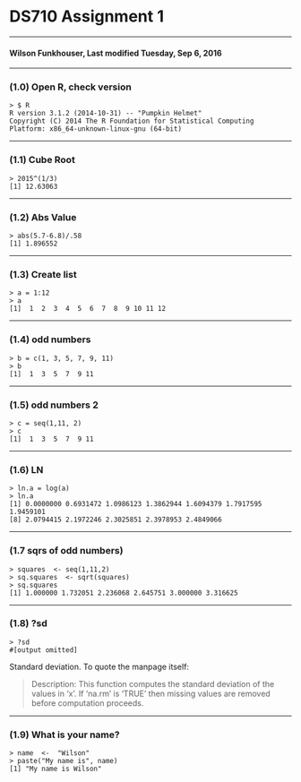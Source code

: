 
# DS710 Assignment 1
---
#### Wilson Funkhouser, Last modified Tuesday, Sep 6, 2016

---
### (1.0) Open R, check version 

```
> $ R
R version 3.1.2 (2014-10-31) -- "Pumpkin Helmet"
Copyright (C) 2014 The R Foundation for Statistical Computing
Platform: x86_64-unknown-linux-gnu (64-bit)
```
---
### (1.1) Cube Root

```
> 2015^(1/3)
[1] 12.63063

```

---
### (1.2) Abs Value

```
> abs(5.7-6.8)/.58
[1] 1.896552
```

---
### (1.3) Create list

```
> a = 1:12
> a
[1]  1  2  3  4  5  6  7  8  9 10 11 12

```

---
### (1.4) odd numbers

```
> b = c(1, 3, 5, 7, 9, 11)
> b
[1]  1  3  5  7  9 11
```

---
### (1.5) odd numbers 2

```
> c = seq(1,11, 2)
> c
[1]  1  3  5  7  9 11
```

---
### (1.6) LN

```
> ln.a = log(a)
> ln.a
[1] 0.0000000 0.6931472 1.0986123 1.3862944 1.6094379 1.7917595 1.9459101
[8] 2.0794415 2.1972246 2.3025851 2.3978953 2.4849066
```

---
### (1.7 sqrs of odd numbers)

```
> squares  <- seq(1,11,2)
> sq.squares  <- sqrt(squares)
> sq.squares
[1] 1.000000 1.732051 2.236068 2.645751 3.000000 3.316625
```

---
### (1.8) ?sd
```
> ?sd
#[output omitted]
```
 Standard deviation. To quote the manpage itself:
> Description:
>      This function computes the standard deviation of the values in
>      ‘x’.  If ‘na.rm’ is ‘TRUE’ then missing values are removed before
>      computation proceeds.



---
### (1.9) What is your name?

```
> name  <-  "Wilson"
> paste("My name is", name)
[1] "My name is Wilson"
```

